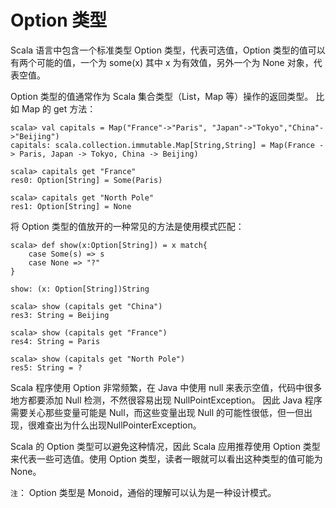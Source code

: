 # Option 类型 #
Scala 语言中包含一个标准类型 Option 类型，代表可选值，Option 类型的值可以有两个可能的值，一个为 some(x) 其中 x 为有效值，另外一个为 None 对象，代表空值。

Option 类型的值通常作为 Scala 集合类型（List，Map 等）操作的返回类型。 比如 Map 的 get 方法：

    scala> val capitals = Map("France"->"Paris", "Japan"->"Tokyo","China"->"Beijing")
    capitals: scala.collection.immutable.Map[String,String] = Map(France -> Paris, Japan -> Tokyo, China -> Beijing)
    
    scala> capitals get "France"
    res0: Option[String] = Some(Paris)
    
    scala> capitals get "North Pole"
    res1: Option[String] = None

将 Option 类型的值放开的一种常见的方法是使用模式匹配：

    scala> def show(x:Option[String]) = x match{
    	case Some(s) => s
    	case None => "?"
    }
    
    show: (x: Option[String])String
    
    scala> show (capitals get "China")
    res3: String = Beijing
    
    scala> show (capitals get "France")
    res4: String = Paris
    
    scala> show (capitals get "North Pole")
    res5: String = ?

Scala 程序使用 Option 非常频繁，在 Java 中使用 null 来表示空值，代码中很多地方都要添加 Null 检测，不然很容易出现 NullPointException。 因此 Java 程序需要关心那些变量可能是 Null，而这些变量出现 Null 的可能性很低，但一但出现，很难查出为什么出现NullPointerException。

Scala 的 Option 类型可以避免这种情况，因此 Scala 应用推荐使用 Option 类型来代表一些可选值。使用 Option 类型，读者一眼就可以看出这种类型的值可能为 None。

`注`： Option 类型是 Monoid，通俗的理解可以认为是一种设计模式。

